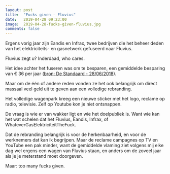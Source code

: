 ```yaml
---
layout: post
title:  "Fucks given - Fluvius"
date:   2019-04-28 09:23:00
image:  2019-04-28-fucks-given-fluvius.jpg
comments: false
---
```

Ergens vorig jaar zijn Eandis en Infrax, twee bedrijven die het beheer deden van 
het elektriciteits- en gasnetwerk gefuseerd naar Fluvius.

Fluvius zegt u? Inderdaad, who cares.

Het idee achter het fuseren was om te besparen, een gemiddelde besparing van 
€ 36 per jaar ([bron: De Standaard - 28/06/2018](http://www.standaard.be/cnt/dmf20180628_03587382)).

Maar om de één of andere reden vonden ze het ook belangrijk om direct massaal
veel geld uit te geven aan een volledige rebranding.

Het volledige wagenpark kreeg een nieuwe sticker met het logo, reclame op radio,
televisie. Zelf op Youtube kon je niet ontsnappen.

De vraag is wie er van wakker ligt en wie het doelpubliek is. Want wie kan het 
wat schelen dat het Fluvius, Eandis, Infrax, of WhateverGasElektriciteitTheFuck.

Dat de rebranding belangrijk is voor de herkenbaarheid, en voor de werknemers dat 
kan ik begrijpen. Maar de reclame campagnes op TV en YouTube een pak minder, want
de gemiddelde vlaming ziet volgens mij elke dag wel ergens een wagen van Fluvius
staan, en anders om de zoveel jaar als je je meterstand moet doorgeven.

Maar: too many fucks given.
